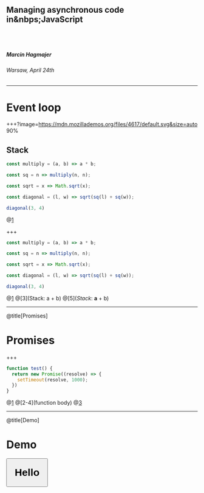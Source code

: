 ## Managing asynchronous code in&nbps;JavaScript

<br><br>

##### Marcin Hagmajer

###### Warsaw, April 24th

---

# Event loop
<!-- https://developer.mozilla.org/en-US/docs/Web/JavaScript/EventLoop -->

+++?image=https://mdn.mozillademos.org/files/4617/default.svg&size=auto 90%

## Stack

```javascript
const multiply = (a, b) => a * b;

const sq = n => multiply(n, n);

const sqrt = x => Math.sqrt(x);

const diagonal = (l, w) => sqrt(sq(l) + sq(w));

diagonal(3, 4)
```

@[1](function)

+++

```javascript
const multiply = (a, b) => a * b;

const sq = n => multiply(n, n);

const sqrt = x => Math.sqrt(x);

const diagonal = (l, w) => sqrt(sq(l) + sq(w));

diagonal(3, 4)
```

@[1](function)
@[3](Stack: a + b)
@[5](*Stack*: <b>a</b> + b)

---
@title[Promises]
# Promises

+++

```javascript
function test() {
  return new Promise((resolve) => {
    setTimeout(resolve, 1000);
  })
}
```

@[1](function)
@[2-4](function body)
@[3](setTimeout)

---
@title[Demo]
# Demo

<button
  style="padding: 20px; font-weight: bold; font-size: 20pt"
  onclick="alert('hello world!')">Hello</button>

